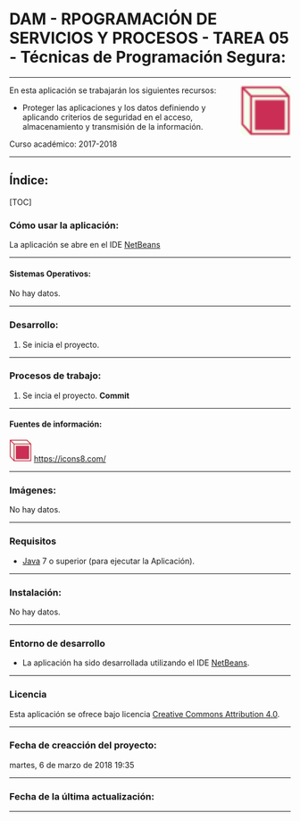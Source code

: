 # DAM - RPOGRAMACIÓN DE SERVICIOS Y PROCESOS - TAREA 05 - Técnicas de Programación Segura:

- - -
<img src="./readme_imagenes/icono_40.png" align="right" width="90"/>

En esta aplicación se trabajarán los siguientes recursos:
* Proteger las aplicaciones y los datos definiendo y aplicando criterios de seguridad en el acceso, almacenamiento y transmisión de la información.

Curso académico: 2017-2018

- - -
## Índice:

[TOC]

### Cómo usar la aplicación:
La aplicación se abre en el IDE [NetBeans]

- - -
#### Sistemas Operativos:
No hay datos.

- - -
### Desarrollo:
1. Se inicia el proyecto.

_ _ _
### Procesos de trabajo:
1. Se incia el proyecto. **Commit**

- - -
#### Fuentes de información:
![ico01]
https://icons8.com/

- - -
### Imágenes:
No hay datos.

- - -
### Requisitos
- [Java] 7 o superior (para ejecutar la Aplicación).

- - -
### Instalación:
No hay datos.

- - -
### Entorno de desarrollo
- La aplicación ha sido desarrollada utilizando el IDE [NetBeans].

- - -
### Licencia
Esta aplicación se ofrece bajo licencia [Creative Commons Attribution 4.0].

- - -
### Fecha de creacción del proyecto:
martes, 6 de marzo de 2018 19:35

- - -
### Fecha de la última actualización:


- - -

[ico01]: ./readme_imagenes/icono_40.png
[img01]: ./readme_imagenes/img01.jpg


[Java]: https://www.java.com/
[NetBeans]: https://netbeans.org/
[Creative Commons Attribution 4.0]: (https://choosealicense.com/licenses/cc-by-4.0/)


